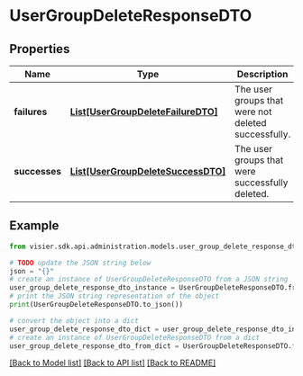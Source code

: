# UserGroupDeleteResponseDTO


## Properties

Name | Type | Description | Notes
------------ | ------------- | ------------- | -------------
**failures** | [**List[UserGroupDeleteFailureDTO]**](UserGroupDeleteFailureDTO.md) | The user groups that were not deleted successfully. | [optional] 
**successes** | [**List[UserGroupDeleteSuccessDTO]**](UserGroupDeleteSuccessDTO.md) | The user groups that were successfully deleted. | [optional] 

## Example

```python
from visier.sdk.api.administration.models.user_group_delete_response_dto import UserGroupDeleteResponseDTO

# TODO update the JSON string below
json = "{}"
# create an instance of UserGroupDeleteResponseDTO from a JSON string
user_group_delete_response_dto_instance = UserGroupDeleteResponseDTO.from_json(json)
# print the JSON string representation of the object
print(UserGroupDeleteResponseDTO.to_json())

# convert the object into a dict
user_group_delete_response_dto_dict = user_group_delete_response_dto_instance.to_dict()
# create an instance of UserGroupDeleteResponseDTO from a dict
user_group_delete_response_dto_from_dict = UserGroupDeleteResponseDTO.from_dict(user_group_delete_response_dto_dict)
```
[[Back to Model list]](../README.md#documentation-for-models) [[Back to API list]](../README.md#documentation-for-api-endpoints) [[Back to README]](../README.md)


